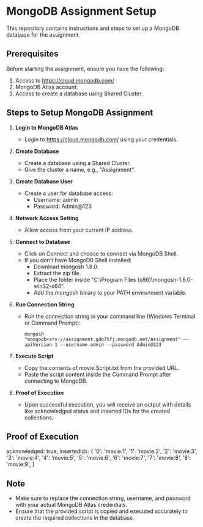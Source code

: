 # MongoDB Assignment Setup

This repository contains instructions and steps to set up a MongoDB database for the assignment.

## Prerequisites

Before starting the assignment, ensure you have the following:

1. Access to https://cloud.mongodb.com/
2. MongoDB Atlas account.
3. Access to create a database using Shared Cluster.

## Steps to Setup MongoDB Assignment

1. **Login to MongoDB Atlas**
   - Login to https://cloud.mongodb.com/ using your credentials.

2. **Create Database**
   - Create a database using a Shared Cluster.
   - Give the cluster a name, e.g., "Assignment".

3. **Create Database User**
   - Create a user for database access:
     - Username: admin
     - Password: Admin@123

4. **Network Access Setting**
   - Allow access from your current IP address.

5. **Connect to Database**
   - Click on Connect and choose to connect via MongoDB Shell.
   - If you don't have MongoDB Shell installed:
     - Download mongosh 1.8.0.
     - Extract the zip file.
     - Place the folder inside "C:\Program Files (x86)\mongosh-1.8.0-win32-x64".
     - Add the mongosh binary to your PATH environment variable.

6. **Run Connection String**
   - Run the connection string in your command line (Windows Terminal or Command Prompt):
     ```
     mongosh "mongodb+srv://assignment.g4b75fj.mongodb.net/Assignment" --apiVersion 1 --username admin --password Admin@123
     ```

7. **Execute Script**
   - Copy the contents of movie.Script.txt from the provided URL.
   - Paste the script content inside the Command Prompt after connecting to MongoDB.

8. **Proof of Execution**
   - Upon successful execution, you will receive an output with details like acknowledged status and inserted IDs for the created collections.

## Proof of Execution

acknowledged: true,
insertedIds: {
'0': 'movie:1',
'1': 'movie:2',
'2': 'movie:3',
'3': 'movie:4',
'4': 'movie:5',
'5': 'movie:6',
'6': 'movie:7',
'7': 'movie:8',
'8': 'movie:9',
}


## Note

- Make sure to replace the connection string, username, and password with your actual MongoDB Atlas credentials.
- Ensure that the provided script is copied and executed accurately to create the required collections in the database.
